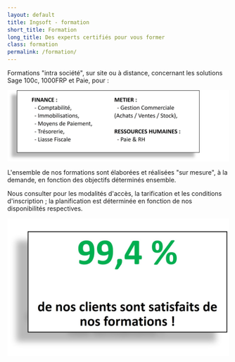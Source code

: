 ```yaml
---
layout: default
title: Ingsoft - formation
short_title: Formation
long_title: Des experts certifiés pour vous former
class: formation
permalink: /formation/
---
```


Formations "intra société", sur site ou à distance, concernant les solutions Sage 100c, 1000FRP et Paie, pour :

<img src="/img/QUAL1.jpg">

L'ensemble de nos formations sont élaborées et réalisées "sur mesure", à la demande, en fonction des objectifs déterminés ensemble.

Nous consulter pour les modalités d'accès, la tarification et les conditions d'inscription ; la planification est déterminée en fonction de nos disponibilités respectives.

<img src="/img/QUAL2.jpg">
